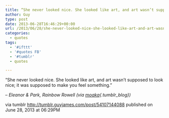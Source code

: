 ```yaml
---
title: “She never looked nice. She looked like art, and art wasn’t supposed to look nice; it was supposed to…”
author: Guy
type: post
date: 2013-06-28T16:46:29+00:00
url: /2013/06/28/she-never-looked-nice-she-looked-like-art-and-art-wasnt-supposed-to-look-nice-it-was-supposed-to/
categories:
  - quotes
tags:
  - '#ifttt'
  - '#quotes FB'
  - '#tumblr'
  - quotes

---
```

“She never looked nice. She looked like art, and art wasn’t supposed to look nice; it was supposed to make you feel something.”

&#8211; _Eleanor & Park, Rainbow Rowell (via [moaka][1]{.tumblr_blog})_

via tumblr http://tumblr.guyjames.com/post/54107144088 published on June 28, 2013 at 06:29PM

 [1]: http://moaka.tumblr.com/